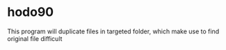 # hodo90
This program will duplicate files in targeted folder, which make use to find original file difficult  

